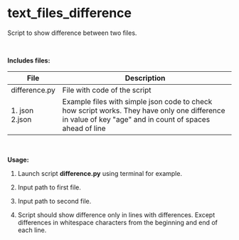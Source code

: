 # text_files_difference
Script to show difference between two files.

<br/>

**Includes files:**

| File                | Description                                                  |
| ------------------- | ------------------------------------------------------------ |
| difference.py       | File with code of the script                                 |
| 1. json <br/>2.json | Example files with simple json code to check how script works. They have only one difference in value of key "age" and in count of spaces ahead of line |

<br/>

**Usage:**

1. Launch script **difference.py** using terminal for example.
2. Input path to first file.
3. Input path to second file.

3. Script should show difference only in lines with differences. Except differences in whitespace characters from the beginning and end of each line.

